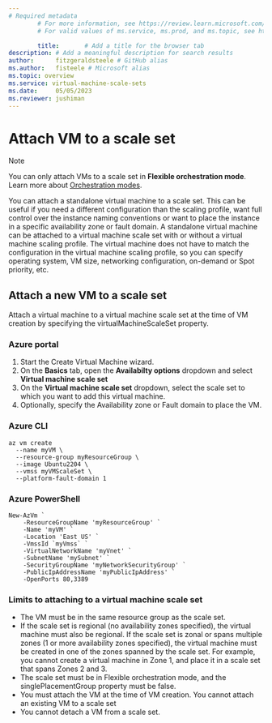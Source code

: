 ```yaml
---
# Required metadata
		# For more information, see https://review.learn.microsoft.com/en-us/help/platform/learn-editor-add-metadata?branch=main
		# For valid values of ms.service, ms.prod, and ms.topic, see https://review.learn.microsoft.com/en-us/help/platform/metadata-taxonomies?branch=main

		title:       # Add a title for the browser tab
description: # Add a meaningful description for search results
author:      fitzgeraldsteele # GitHub alias
ms.author:   fisteele # Microsoft alias
ms.topic: overview
ms.service: virtual-machine-scale-sets
ms.date:     05/05/2023
ms.reviewer: jushiman
---
```


# Attach VM to a scale set

> [!NOTE]
> You can only attach VMs to a scale set in **Flexible orchestration mode**.  Learn more about [Orchestration modes](./virtual-machine-scale-sets-orchestrationmodes.md).

You can attach a standalone virtual machine to a scale set. This can be useful if you need a different configuration than the scaling profile, want full control over the instance naming conventions or want to place the instance in a specific availability zone or fault domain. A standalone virtual machine can be attached to a virtual machine scale set with or without a virtual machine scaling profile. The virtual machine does not have to match the configuration in the virtual machine scaling profile, so you can specify operating system, VM size, networking configuration, on-demand or Spot priority, etc.

## Attach a new VM to a scale set

Attach a virtual machine to a virtual machine scale set at the time of VM creation by specifying the virtualMachineScaleSet property.

### Azure portal

1. Start the Create Virtual Machine wizard.
1. On the **Basics** tab, open the **Availabilty options** dropdown and select **Virtual machine scale set**
1. On the **Virtual machine scale set** dropdown, select the scale set to which you want to add this virtual machine.
1. Optionally, specify the Availability zone or Fault domain to place the VM.

### Azure CLI

```azurecli
az vm create 
  --name myVM \
  --resource-group myResourceGroup \
  --image Ubuntu2204 \
  --vmss myVMScaleSet \
  --platform-fault-domain 1
```

### Azure PowerShell

```
New-AzVm `
    -ResourceGroupName 'myResourceGroup' `
    -Name 'myVM' `
    -Location 'East US' `
	-VmssId `myVmss` `
    -VirtualNetworkName 'myVnet' `
    -SubnetName 'mySubnet' `
    -SecurityGroupName 'myNetworkSecurityGroup' `
    -PublicIpAddressName 'myPublicIpAddress' `
    -OpenPorts 80,3389
```

### Limits to attaching to a virtual machine scale set

- The VM must be in the same resource group as the scale set.
- If the scale set is regional (no availability zones specified), the virtual machine must also be regional. If the scale set is zonal or spans multiple zones (1 or more availability zones specified), the virtual machine must be created in one of the zones spanned by the scale set. For example, you cannot create a virtual machine in Zone 1, and place it in a scale set that spans Zones 2 and 3.
- The scale set must be in Flexible orchestration mode, and the singlePlacementGroup property must be false.
- You must attach the VM at the time of VM creation. You cannot attach an existing VM to a scale set
- You cannot detach a VM from a scale set.


